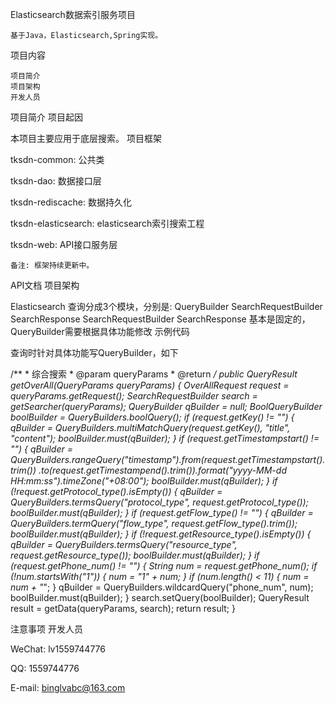 
Elasticsearch数据索引服务项目

    基于Java，Elasticsearch,Spring实现。

项目内容

    项目简介
    项目架构
    开发人员

项目简介
项目起因

本项目主要应用于底层搜索。
项目框架

tksdn-common: 公共类

tksdn-dao: 数据接口层

tksdn-rediscache: 数据持久化

tksdn-elasticsearch: elasticsearch索引搜索工程

tksdn-web: API接口服务层

    备注: 框架持续更新中。

API文档
项目架构

Elasticsearch 查询分成3个模块，分别是: QueryBuilder SearchRequestBuilder SearchResponse SearchRequestBuilder SearchResponse 基本是固定的，QueryBuilder需要根据具体功能修改
示例代码

查询时针对具体功能写QueryBuilder，如下

 /**
     * 综合搜索
     * @param queryParams
     * @return
     */
     public QueryResult getOverAll(QueryParams queryParams) {
        OverAllRequest request = queryParams.getRequest();
        SearchRequestBuilder search = getSearcher(queryParams);
        QueryBuilder qBuilder = null;
        BoolQueryBuilder boolBuilder = QueryBuilders.boolQuery();
        if (request.getKey() != "") {
            qBuilder = QueryBuilders.multiMatchQuery(request.getKey(), "title", "content");
            boolBuilder.must(qBuilder);
        }
        if (request.getTimestampstart() != "") {
            qBuilder = QueryBuilders.rangeQuery("timestamp").from(request.getTimestampstart().trim())
                    .to(request.getTimestampend().trim()).format("yyyy-MM-dd HH:mm:ss").timeZone("+08:00");
            boolBuilder.must(qBuilder);
        }
        if (!request.getProtocol_type().isEmpty()) {
            qBuilder = QueryBuilders.termsQuery("protocol_type", request.getProtocol_type());
            boolBuilder.must(qBuilder);
        }
        if (request.getFlow_type() != "") {
            qBuilder = QueryBuilders.termQuery("flow_type", request.getFlow_type().trim());
            boolBuilder.must(qBuilder);
        }
        if (!request.getResource_type().isEmpty()) {
            qBuilder = QueryBuilders.termsQuery("resource_type", request.getResource_type());
            boolBuilder.must(qBuilder);
        }
        if (request.getPhone_num() != "") {
            String num = request.getPhone_num();
            if (!num.startsWith("1")) {
                num = "1" + num;
            }
            if (num.length() < 11) {
                num = num + "*";
            }
            qBuilder = QueryBuilders.wildcardQuery("phone_num", num);
            boolBuilder.must(qBuilder);
        }
        search.setQuery(boolBuilder);
        QueryResult result = getData(queryParams, search);
        return result;
    }

注意事项
开发人员

WeChat: lv1559744776

QQ: 1559744776

E-mail: binglvabc@163.com

